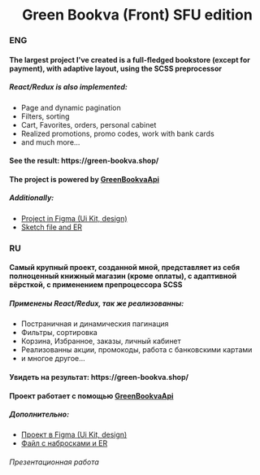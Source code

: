 <h1 align="center">Green Bookva (Front) SFU edition</h1>

<h3>ENG</h3>
<h4>The largest project I've created is a full-fledged bookstore (except for payment), with adaptive layout, using the SCSS preprocessor</h4> 
<h5>React/Redux is also implemented:</h5>
<ul>
  <li>Page and dynamic pagination</li>
  <li>Filters, sorting</li>
  <li>Cart, Favorites, orders, personal cabinet</li>
  <li>Realized promotions, promo codes, work with bank cards</li>
  <li>and much more...</li>
</ul>

<h4>See the result: https://green-bookva.shop/</h4>

<h4>The project is powered by <a href="https://github.com/victusic/GreenBookvaApi">GreenBookvaApi</a></h4>

<h5>Additionally:</h5>
<ul>
  <li><a href="https://www.figma.com/file/MNIRiMpLyB3krgtCViVkhe/Green-Bookva?type=design&node-id=0%3A1&mode=design&t=yUH5tkRf9JODAQhw-1">Project in Figma (Ui Kit, design)</a></li> 
  <li><a href="https://drive.google.com/drive/folders/1ohxieZ_U31q61mQcNQkOw1FyBHyYmExR?usp=sharing">Sketch file and ER</a></li>
</ul>

<h3>RU</h3>
<h4>Самый крупный проект, созданной мной, представляет из себя полноценный книжный магазин (кроме оплаты), с адаптивной вёрсткой, с применением препроцессора SCSS</h4>
<h5>Применены React/Redux, так же реализованны:</h5>
<ul>
  <li>Постраничная и динамическия пагинация</li>
  <li>Фильтры, сортировка</li>
  <li>Корзина, Избранное, заказы, личный кабинет</li>
  <li>Реализованны акции, промокоды, работа с банковскими картами</li>
  <li>и многое другое...</li>
</ul>

<h4>Увидеть на результат: https://green-bookva.shop/</h4>

<h4>Проект работает с помощью <a href="https://github.com/victusic/GreenBookvaApi">GreenBookvaApi</a></h4>

<h5>Дополнительно:</h5>
<ul>
  <li><a href="https://www.figma.com/file/MNIRiMpLyB3krgtCViVkhe/Green-Bookva?type=design&node-id=0%3A1&mode=design&t=yUH5tkRf9JODAQhw-1">Проект в Figma (Ui Kit, design)</a></li>
  <li><a href="https://drive.google.com/drive/folders/1ohxieZ_U31q61mQcNQkOw1FyBHyYmExR?usp=sharing">Файл с набросками и ER</a></li>
</ul>

<h6>Презентационная работа</h6>
